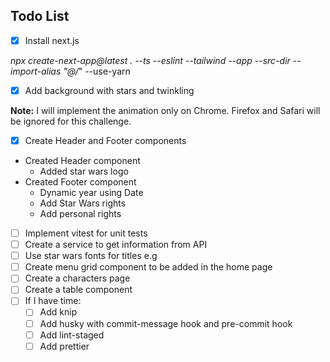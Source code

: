 ## Todo List

* [X] Install next.js

*npx create-next-app@latest . --ts --eslint --tailwind --app --src-dir --import-alias "@/*" --use-yarn

* [X] Add background with stars and twinkling

**Note:** I will implement the animation only on Chrome. Firefox and Safari will be ignored for this challenge.

* [X] Create Header and Footer components

- Created Header component
  - Added star wars logo
- Created Footer component
  - Dynamic year using Date
  - Add Star Wars rights
  - Add personal rights

* [ ] Implement vitest for unit tests
* [ ] Create a service to get information from API
* [ ] Use star wars fonts for titles e.g
* [ ] Create menu grid component to be added in the home page
* [ ] Create a characters page
* [ ] Create a table component
* [ ] If I have time:
  * [ ] Add knip
  * [ ] Add husky with commit-message hook and pre-commit hook
  * [ ] Add lint-staged
  * [ ] Add prettier
